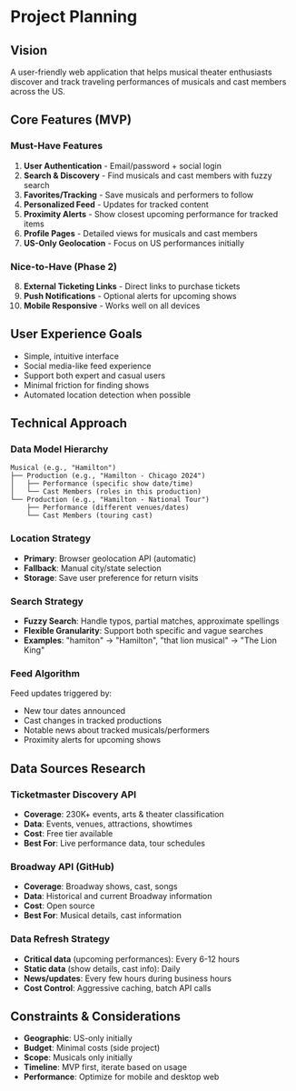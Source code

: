 # Project Planning

## Vision
A user-friendly web application that helps musical theater enthusiasts discover and track traveling performances of musicals and cast members across the US.

## Core Features (MVP)

### Must-Have Features
1. **User Authentication** - Email/password + social login
2. **Search & Discovery** - Find musicals and cast members with fuzzy search
3. **Favorites/Tracking** - Save musicals and performers to follow
4. **Personalized Feed** - Updates for tracked content
5. **Proximity Alerts** - Show closest upcoming performance for tracked items
6. **Profile Pages** - Detailed views for musicals and cast members
7. **US-Only Geolocation** - Focus on US performances initially

### Nice-to-Have (Phase 2)
8. **External Ticketing Links** - Direct links to purchase tickets
9. **Push Notifications** - Optional alerts for upcoming shows
10. **Mobile Responsive** - Works well on all devices

## User Experience Goals
- Simple, intuitive interface
- Social media-like feed experience
- Support both expert and casual users
- Minimal friction for finding shows
- Automated location detection when possible

## Technical Approach

### Data Model Hierarchy
```
Musical (e.g., "Hamilton")
├── Production (e.g., "Hamilton - Chicago 2024")
│   ├── Performance (specific show date/time)
│   └── Cast Members (roles in this production)
└── Production (e.g., "Hamilton - National Tour")
    ├── Performance (different venues/dates)
    └── Cast Members (touring cast)
```

### Location Strategy
- **Primary**: Browser geolocation API (automatic)
- **Fallback**: Manual city/state selection
- **Storage**: Save user preference for return visits

### Search Strategy
- **Fuzzy Search**: Handle typos, partial matches, approximate spellings
- **Flexible Granularity**: Support both specific and vague searches
- **Examples**: "hamiton" → "Hamilton", "that lion musical" → "The Lion King"

### Feed Algorithm
Feed updates triggered by:
- New tour dates announced
- Cast changes in tracked productions
- Notable news about tracked musicals/performers
- Proximity alerts for upcoming shows

## Data Sources Research

### Ticketmaster Discovery API
- **Coverage**: 230K+ events, arts & theater classification
- **Data**: Events, venues, attractions, showtimes
- **Cost**: Free tier available
- **Best For**: Live performance data, tour schedules

### Broadway API (GitHub)
- **Coverage**: Broadway shows, cast, songs
- **Data**: Historical and current Broadway information
- **Cost**: Open source
- **Best For**: Musical details, cast information

### Data Refresh Strategy
- **Critical data** (upcoming performances): Every 6-12 hours
- **Static data** (show details, cast info): Daily
- **News/updates**: Every few hours during business hours
- **Cost Control**: Aggressive caching, batch API calls

## Constraints & Considerations
- **Geographic**: US-only initially
- **Budget**: Minimal costs (side project)
- **Scope**: Musicals only initially
- **Timeline**: MVP first, iterate based on usage
- **Performance**: Optimize for mobile and desktop web